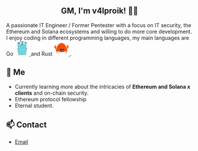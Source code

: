 <h2 align="center">GM, I'm v4lproik! 👨‍💻</h2>

A passionate IT Engineer / Former Pentester with a focus on IT security, the Ethereum and Solana ecosystems and willing to do more core development. <br />I enjoy coding in different programming languages, my main languages are Go <a href="https://golang.org" target="_blank" rel="noreferrer"> <img src="https://raw.githubusercontent.com/devicons/devicon/master/icons/go/go-original.svg" alt="go" width="40" height="40"/> </a> and Rust <a href="https://rust-lang.org" target="_blank" rel="noreferrer"> <img src="https://raw.githubusercontent.com/v4lproik/v4lproik/master/ferris.png" alt="go" width="40" height="40"/> </a>.

## 📝 Me
- Currently learning more about the intricacies of **Ethereum and Solana x clients** and on-chain security.
- Ethereum protocol fellowship
- Eternal student.  

## 📫 Contact
- [Email](rousseau.joel[at]gmail[dot]com)

